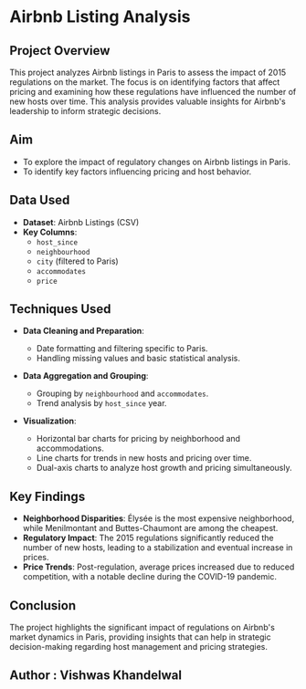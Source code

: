 # Airbnb Listing Analysis 

## Project Overview
This project analyzes Airbnb listings in Paris to assess the impact of 2015 regulations on the market. The focus is on identifying factors that affect pricing and examining how these regulations have influenced the number of new hosts over time. This analysis provides valuable insights for Airbnb's leadership to inform strategic decisions.

## Aim
- To explore the impact of regulatory changes on Airbnb listings in Paris.
- To identify key factors influencing pricing and host behavior.

## Data Used
- **Dataset**: Airbnb Listings (CSV)
- **Key Columns**:
  - `host_since`
  - `neighbourhood`
  - `city` (filtered to Paris)
  - `accommodates`
  - `price`

## Techniques Used
- **Data Cleaning and Preparation**:
  - Date formatting and filtering specific to Paris.
  - Handling missing values and basic statistical analysis.
  
- **Data Aggregation and Grouping**:
  - Grouping by `neighbourhood` and `accommodates`.
  - Trend analysis by `host_since` year.

- **Visualization**:
  - Horizontal bar charts for pricing by neighborhood and accommodations.
  - Line charts for trends in new hosts and pricing over time.
  - Dual-axis charts to analyze host growth and pricing simultaneously.

## Key Findings
- **Neighborhood Disparities**: Élysée is the most expensive neighborhood, while Menilmontant and Buttes-Chaumont are among the cheapest.
- **Regulatory Impact**: The 2015 regulations significantly reduced the number of new hosts, leading to a stabilization and eventual increase in prices.
- **Price Trends**: Post-regulation, average prices increased due to reduced competition, with a notable decline during the COVID-19 pandemic.

## Conclusion
The project highlights the significant impact of regulations on Airbnb's market dynamics in Paris, providing insights that can help in strategic decision-making regarding host management and pricing strategies.

## Author : Vishwas Khandelwal

